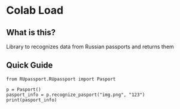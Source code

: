 # Colab Load #

## What is this? ##
Library to recognizes data from Russian passports and returns them

## Quick Guide ##
    from RUpassport.RUpassport import Pasport
    
    p = Pasport()
    pasport_info = p.recognize_pasport("img.png", "123")
    print(pasport_info)